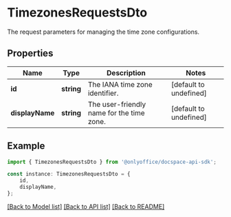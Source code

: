 # TimezonesRequestsDto

The request parameters for managing the time zone configurations.

## Properties

Name | Type | Description | Notes
------------ | ------------- | ------------- | -------------
**id** | **string** | The IANA time zone identifier. | [default to undefined]
**displayName** | **string** | The user-friendly name for the time zone. | [default to undefined]

## Example

```typescript
import { TimezonesRequestsDto } from '@onlyoffice/docspace-api-sdk';

const instance: TimezonesRequestsDto = {
    id,
    displayName,
};
```

[[Back to Model list]](../README.md#documentation-for-models) [[Back to API list]](../README.md#documentation-for-api-endpoints) [[Back to README]](../README.md)
